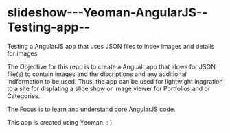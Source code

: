slideshow---Yeoman-AngularJS--Testing-app--
===========================================

Testing a AngularJS app that uses JSON files to index images and details for images.

The Objective for this repo is to create a Angualr app that alows for JSON file(s) to contain images and the discriptions and any additional indformation to be used. Thus, the app can be used for lightwight inagration to a site for displating a slide show or image viewer for Portfolios and or Categories.

The Focus is to learn and understand core AngularJS code.

This app is created using Yeoman. : )

